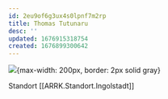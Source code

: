 ```yaml
---
id: 2eu9of6g3ux4s0lpnf7m2rp
title: Thomas Tutunaru
desc: ''
updated: 1676915318754
created: 1676899300642
---
```

![](/assets/images/2023-02-20-14-22-14.png){max-width: 200px, border: 2px solid gray}

Standort [[ARRK.Standort.Ingolstadt]]
